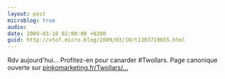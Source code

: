 ```yaml
---
layout: post
microblog: true
audio: 
date: 2009-03-10 02:00:00 +0200
guid: http://xtof.micro.blog/2009/03/10/t1303719655.html
---
```

Rdv aujourd'hui... Profitez-en pour canarder #Twollars. Page canonique ouverte sur [pinkomarketing.fr/Twollars/...](http://pinkomarketing.fr/Twollars/TwollarsBashing)
